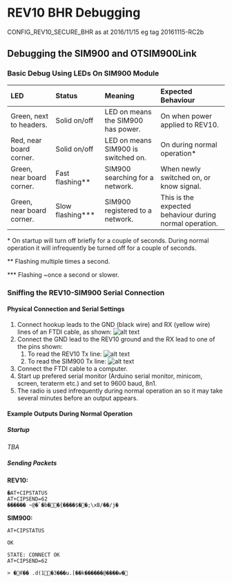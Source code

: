 # REV10 BHR Debugging

CONFIG_REV10_SECURE_BHR as at 2016/11/15 eg tag 20161115-RC2b

## Debugging the SIM900 and OTSIM900Link
### Basic Debug Using LEDs On SIM900 Module
| LED | Status | Meaning | Expected Behaviour |
| :--- | :--- | :--- | :--- |
| Green, next to headers. | Solid on/off | LED on means the SIM900 has power. |  On when power applied to REV10. |
| Red, near board corner. | Solid on/off | LED on means SIM900 is switched on. | On during normal operation* |
| Green, near board corner. | Fast flashing** | SIM900 searching for a network. | When newly switched on, or know signal. |
| Green, near board corner. | Slow flashing*** | SIM900 registered to a network. | This is the expected behaviour during normal operation. |

\*   On startup will turn off briefly for a couple of seconds. During normal operation it will infrequently be turned off for a couple of seconds.

\**  Flashing multiple times a second.

\*\** Flashing ~once a second or slower.

### Sniffing the REV10-SIM900 Serial Connection
#### Physical Connection and Serial Settings
1. Connect hookup leads to the GND (black wire) and RX (yellow wire) lines of an FTDI cable, as shown:
![alt text](https://raw.githubusercontent.com/opentrv/OpenTRV-docs/master/docs/debugging/debug_ftdi_listenWithNoReset.jpg "FTDI cable connections")
1. Connect the GND lead to the REV10 ground and the RX lead to one of the pins shown:
    1. To read the REV10 Tx line:
    ![alt text](https://raw.githubusercontent.com/opentrv/OpenTRV-docs/master/docs/debugging/debug_rev10_rev10Tx.jpg "REV10 Tx connection")
    1. To read the SIM900 Tx line:
    ![alt text](https://raw.githubusercontent.com/opentrv/OpenTRV-docs/master/docs/debugging/debug_rev10_sim900Tx.jpg "SIM900 Tx connection")
1. Connect the FTDI cable to a computer.
1. Start up prefered serial monitor (Arduino serial monitor, minicom, screen, teraterm etc.) and set to 9600 baud, 8n1.
1. The radio is used infrequently during normal operation an so it may take several minutes before an output appears.

#### Example Outputs During Normal Operation
##### Startup
*TBA*

##### Sending Packets
**REV10:**
```
�AT+CIPSTATUS
AT+CIPSEND=62
������ ~@�`�b��{����$��;\xB/��/j�
```

**SIM900:**
```
AT+CIPSTATUS

OK

STATE: CONNECT OK
AT+CIPSEND=62

> �Ҥ�� .d(1�3���u.[��k������@����w�
```
